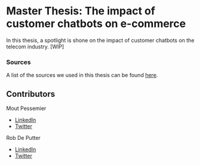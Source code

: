 # Master Thesis: The impact of customer chatbots on e-commerce

In this thesis, a spotlight is shone on the impact of customer chatbots on the telecom industry. [WIP]

### Sources
A list of the sources we used in this thesis can be found [here](https://www.mendeley.com/reference-manager/library/groups/private/eb05d60a-8880-377e-a544-78557637e304/all-references/).


## Contributors
Mout Pessemier
- [LinkedIn](https://www.linkedin.com/in/moutpessemier/)
- [Twitter](https://twitter.com/MoutPessemier)

Rob De Putter
- [LinkedIn](https://www.linkedin.com/in/robdeputter/)
- [Twitter](https://twitter.com/Rob_Deputter)
